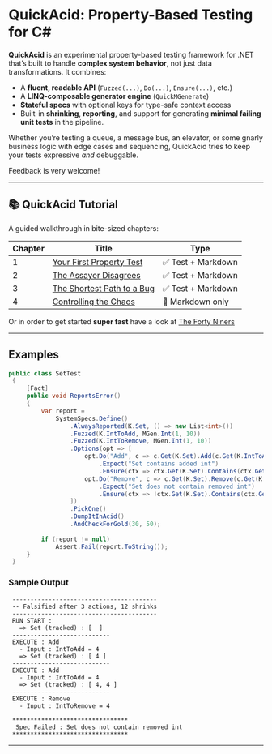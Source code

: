 # QuickAcid: Property-Based Testing for C# 

**QuickAcid** is an experimental property-based testing framework for .NET that’s built to handle **complex system behavior**, not just data transformations. It combines:

- A **fluent, readable API** (`Fuzzed(...)`, `Do(...)`, `Ensure(...)`, etc.)
- A **LINQ-composable generator engine** (`QuickMGenerate`)
- **Stateful specs** with optional keys for type-safe context access
- Built-in **shrinking**, **reporting**, and support for generating **minimal failing unit tests** in the pipeline.

Whether you’re testing a queue, a message bus, an elevator, or some gnarly business logic with edge cases and sequencing, QuickAcid tries to keep your tests expressive *and* debuggable.

Feedback is very welcome!

---

## 📚 QuickAcid Tutorial

A guided walkthrough in bite-sized chapters:

| Chapter | Title                             | Type        |
|---------|-----------------------------------|-------------|
| 1       | [Your First Property Test](https://github.com/kilfour/QuickAcid/blob/master/QuickAcid.Examples/Tutorial/Chapter1.YourFirstPropertyTest/About.md) | ✅ Test + Markdown |
| 2       | [The Assayer Disagrees](https://github.com/kilfour/QuickAcid/blob/master/QuickAcid.Examples/Tutorial/Chapter2.SneakyBugs/About.md)       | ✅ Test + Markdown |
| 3       | [The Shortest Path to a Bug](https://github.com/kilfour/QuickAcid/blob/master/QuickAcid.Examples/Tutorial/Chapter3.TheShortestPathtoaBug/About.md) | ✅ Test + Markdown |
| 4       | [Controlling the Chaos](https://github.com/kilfour/QuickAcid/blob/master/QuickAcid.Examples/Tutorial/Chapter4.ControllingTheChaos/About.md)        | 📄 Markdown only   |


Or in order to get started **super fast** have a look at [The Forty Niners](https://github.com/kilfour/QuickAcid/blob/master/QuickAcid.TheFortyNiners/README.md)


---

## Examples

```csharp
public class SetTest
 {
     [Fact]
     public void ReportsError()
     {
         var report =
             SystemSpecs.Define()
                 .AlwaysReported(K.Set, () => new List<int>())
                 .Fuzzed(K.IntToAdd, MGen.Int(1, 10))
                 .Fuzzed(K.IntToRemove, MGen.Int(1, 10))
                 .Options(opt => [
                     opt.Do("Add", c => c.Get(K.Set).Add(c.Get(K.IntToAdd)))
                         .Expect("Set contains added int")
                         .Ensure(ctx => ctx.Get(K.Set).Contains(ctx.Get(K.IntToAdd))),
                     opt.Do("Remove", c => c.Get(K.Set).Remove(c.Get(K.IntToRemove)))
                         .Expect("Set does not contain removed int")
                         .Ensure(ctx => !ctx.Get(K.Set).Contains(ctx.Get(K.IntToRemove)))
                 ])
                 .PickOne()
                 .DumpItInAcid()
                 .AndCheckForGold(30, 50);
 
         if (report != null)
             Assert.Fail(report.ToString());
     }
 }
```

### Sample Output

```
 ----------------------------------------
 -- Falsified after 3 actions, 12 shrinks
 ----------------------------------------
 RUN START :
   => Set (tracked) : [  ]
 ---------------------------
 EXECUTE : Add
   - Input : IntToAdd = 4
   => Set (tracked) : [ 4 ]
 ---------------------------
 EXECUTE : Add
   - Input : IntToAdd = 4
   => Set (tracked) : [ 4, 4 ]
 ---------------------------
 EXECUTE : Remove
   - Input : IntToRemove = 4

 ********************************
  Spec Failed : Set does not contain removed int
 ********************************
```

---



